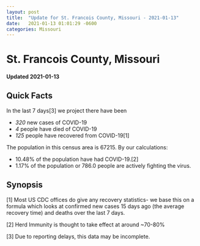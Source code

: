 ```yaml
---
layout: post
title:  "Update for St. Francois County, Missouri - 2021-01-13"
date:   2021-01-13 01:01:29 -0600
categories: Missouri
---
```


# St. Francois County, Missouri
#### Updated 2021-01-13

## Quick Facts

In the last 7 days[3] we project there have been
- *320* new cases of COVID-19
- *4* people have died of COVID-19
- *125* people have recovered from COVID-19[1]

The population in this census area is 67215. By our calculations:
- 10.48% of the population have had COVID-19.[2]
- 1.17% of the population or 786.0 people are actively fighting the virus.

## Synopsis




[1] Most US CDC offices do give any recovery statistics- we base this on a formula which looks at confirmed new cases
15 days ago (the average recovery time) and deaths over the last 7 days.

[2] Herd Immunity is thought to take effect at around ~70-80%

[3] Due to reporting delays, this data may be incomplete.
 
    